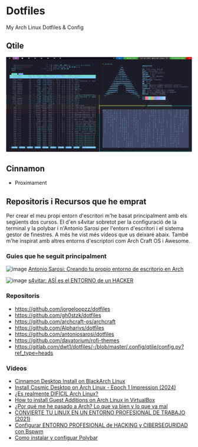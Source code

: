 # Dotfiles<br>
My Arch Linux Dotfiles &amp; Config

## Qtile<br>

![alt text](image.png)


## Cinnamon<br>

- Proximament

## Repositoris i Recursos que he emprat

Per crear el meu propi entorn d'escritori m'he basat principalment amb els següents dos cursos. El d'en s4vitar sobretot per la configuració de la terminal y la polybar i n'Antonio Sarosi per l'entorn d'escritori i el sistema gestor de finestres. A més he vist més videos que us deixaré abaix. També m'he inspirat amb altres entorns d'escriptori com Arch Craft OS i Awesome.

### Guies que he seguit principalment

![image](https://github.com/user-attachments/assets/73546f33-4401-4d69-9658-5dc0cfbaf784)
[Antonio Sarosi: Creando tu propio entorno de escritorio en Arch](https://mastermind.ac/curso/creando-tu-propio-entorno-de-escritorio-en-arch)

![image](https://github.com/user-attachments/assets/a2524ed0-b53f-4f78-81b1-1568462c770e)
[s4vitar: ASÍ es el ENTORNO de un HACKER](https://www.youtube.com/watch?v=fshLf6u8B-w&list=PLAmFGtb2oqjVBq-umQ1MRF4mqYvUYy67g)

### Repositoris

- https://github.com/jorgeloopzz/dotfiles
- https://github.com/gh0stzk/dotfiles
- https://github.com/archcraft-os/archcraft
- https://github.com/Alpharivs/dotfiles
- https://github.com/antoniosarosi/dotfiles
- https://github.com/davatorium/rofi-themes
- https://gitlab.com/dwt1/dotfiles/-/blob/master/.config/qtile/config.py?ref_type=heads

### Videos

- [Cinnamon Desktop Install on BlackArch Linux](https://www.youtube.com/watch?v=mwHzOghuvyM&t=3s)
- [Install Cosmic Desktop on Arch Linux - Epoch 1 Impression (2024)](https://www.youtube.com/watch?v=UzgA3Aidrd0)
- [¿Es realmente DIFÍCIL Arch Linux?](https://www.youtube.com/watch?v=bLXx0pkONec)
- [How to install Guest Additions on Arch Linux in VirtualBox](https://www.youtube.com/watch?v=4LwQ4gokcVA&t=1s)
- [¿Por qué me he pasado a Arch? Lo que va bien y lo que va mal](https://www.youtube.com/watch?v=gFO99L4kzNg&t=611s)
- [CONVIERTE TU LINUX EN UN ENTORNO PROFESIONAL DE TRABAJO (2021)](https://www.youtube.com/watch?v=mHLwfI1nHHY)
- [Configurar ENTORNO PROFESIONAL de HACKING y CIBERSEGURIDAD con Bspwm](https://www.youtube.com/watch?v=7o7JqeToFzg)
- [Como instalar y configuar Polybar](https://www.youtube.com/watch?v=mRY5qisOBhk)
